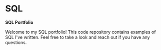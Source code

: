 # SQL
<b>SQL Portfolio</b>
<p> Welcome to my SQL portfolio! This code repository contains examples of SQL I've written. Feel free to take a look and reach out if you have any questions.</p>
